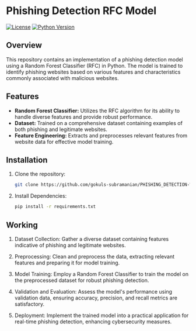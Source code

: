 # Phishing Detection RFC Model

[![License](https://img.shields.io/badge/license-MIT-blue.svg)](https://opensource.org/licenses/MIT)
[![Python Version](https://img.shields.io/badge/python-3.6%2B-blue.svg)](https://www.python.org/downloads/release)

## Overview

This repository contains an implementation of a phishing detection model using a Random Forest Classifier (RFC) in Python. The model is trained to identify phishing websites based on various features and characteristics commonly associated with malicious websites.

## Features

- **Random Forest Classifier:** Utilizes the RFC algorithm for its ability to handle diverse features and provide robust performance.
- **Dataset:** Trained on a comprehensive dataset containing examples of both phishing and legitimate websites.
- **Feature Engineering:** Extracts and preprocesses relevant features from website data for effective model training.

## Installation

1. Clone the repository:

   ```bash
   git clone https://github.com/gokuls-subramanian/PHISHING_DETECTION-WITH-RFC
   
2. Install Dependencies:

   ```bash
   pip install -r requirements.txt

 ## Working
 1. Dataset Collection: Gather a diverse dataset containing features indicative of phishing and legitimate websites.

 2. Preprocessing: Clean and preprocess the data, extracting relevant features and preparing it for model training.

 3. Model Training: Employ a Random Forest Classifier to train the model on the preprocessed dataset for robust phishing detection.

 4. Validation and Evaluation: Assess the model's performance using validation data, ensuring accuracy, precision, and recall metrics are satisfactory.

 5. Deployment: Implement the trained model into a practical application for real-time phishing detection, enhancing cybersecurity measures.

